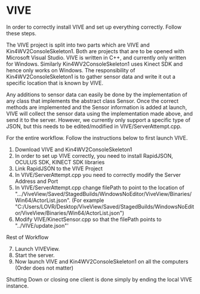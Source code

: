 VIVE
=====

In order to correctly install VIVE and set up everything correctly. Follow these steps.

The VIVE project is split into two parts which are VIVE and Kin4WV2ConsoleSkeleton1. Both are projects that are to be opened with Microsoft Visual Studio. VIVE is written in C++, and currently only written for Windows. Similarly Kin4WV2ConsoleSkeleton1 uses Kinect SDK and hence only works on Windows. The responsibility of Kin4WV2ConsoleSkeleton1 is to gather sensor data and write it out a specific location that is known by VIVE. 

Any additions to sensor data can easily be done by the implementation of any class that implements the abstract class Sensor. Once the correct methods are implemented and the Sensor information is added at launch, VIVE will collect the sensor data using the implementation made above, and send it to the server. However, we currently only support a specific type of JSON, but this needs to be edited/modified in VIVE/ServerAttempt.cpp. 

For the entire workflow. Follow the instructions below to first launch VIVE.

1) Download VIVE and Kin4WV2ConsoleSkeleton1
2) In order to set up VIVE correctly, you need to install RapidJSON, OCULUS SDK, KINECT SDK libraries
3) Link RapidJSON to the VIVE Project
4) In VIVE/ServerAttempt.cpp you need to correctly modify the Server Address and Port
5) In VIVE/ServerAttempt.cpp change filePath to point to the location of                                                           ".../ViveView/Saved/StagedBuilds/WindowsNoEditor/ViveView/Binaries/Win64/ActorList.json". (For example                          "C:/Users/LOVR/Desktop/ViveView/Saved/StagedBuilds/WindowsNoEditor/ViveView/Binaries/Win64/ActorList.json")
6) Modify VIVE/KinectSensor.cpp so that the filePath points to "../VIVE/update.json"'

Rest of Workflow

7) Launch VIVEView.
8) Start the server.
9) Now launch VIVE and Kin4WV2ConsoleSkeleton1 on all the computers (Order does not matter)

Shutting Down or closing one client is done simply by ending the local VIVE instance. 
